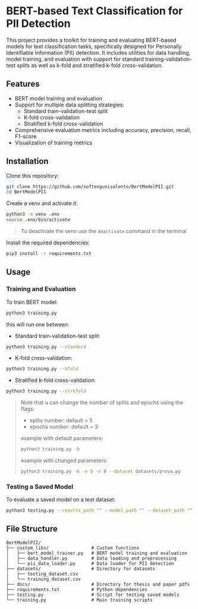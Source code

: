 # BERT-based Text Classification for PII Detection

This project provides a toolkit for training and evaluating BERT-based models for text classification tasks, specifically designed for Personally Identifiable Information (PII) detection. It includes utilities for data handling, model training, and evaluation with support for standard training-validation-test splits as well as k-fold and stratified k-fold cross-validation.

## Features

- BERT model training and evaluation
- Support for multiple data splitting strategies:
  - Standard train-validation-test split
  - K-fold cross-validation
  - Stratified k-fold cross-validation
- Comprehensive evaluation metrics including accuracy, precision, recall, F1-score
- Visualization of training metrics

## Installation

Clone this repository:
```bash
git clone https://github.com/softengunisalento/BertModelPII.git
cd BertModelPII
```

Create a venv and activate it:
```bash
python3 -m venv .env
source .env/bin/activate
```
> To deactivate the venv use the `deactivate` command in the terminal

Install the required dependencies:

```bash
pip3 install -r requirements.txt
```

## Usage

### Training and Evaluation

To train BERT model:
```bash
python3 training.py 
```

this will run one between:

- Standard train-validation-test split:
```bash
python3 training.py --standard
```

- K-fold cross-validation:
```bash
python3 training.py --kfold
```

- Stratified k-fold cross-validation:
```bash
python3 training.py --strkfold
```

> Note that u can change the number of splits and epochs using the flags:
> - splits number: default = 5
> - epochs number: default = 3
> 
> example with default parameters:
> ```bash
> python3 training.py -b
> ```
> 
> example with changed parameters:
> ```bash
> python3 training.py -b -e 5 -n 8 --dataset datasets/prova.py
> ```

### Testing a Saved Model

To evaluate a saved model on a test dataset:
```bash
python3 testing.py --results_path "" --model_path "" --dataset_path "" --optimizer_path ""
```

## File Structure

```
BertModelPII/
├── custom_libs/                # Custom functions
│   ├── bert_model_trainer.py   # BERT model training and evaluation
│   ├── data_handler.py         # Data loading and preprocessing
│   └── pii_data_loader.py      # Data loader for PII detection
├── datasets/                   # Directory for datasets
│   ├── testing_dataset.csv
│   └── training_dataset.csv
├── docs/                       # Directory for thesis and paper pdfs
├── requirements.txt            # Python dependencies
├── testing.py                  # Script for testing saved models
└── training.py                 # Main training scripts
```
